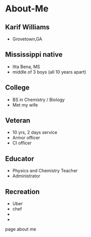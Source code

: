 # About-Me
## Karif Williams
- Grovetown,GA

## Mississippi native
- Itta Bena, MS
- middle of 3 boys (all 10 years apart)
  
## College
- BS in Chemistry / Biology 
- Met my wife 
  
## Veteran
- 10 yrs, 2 days service
- Armor officer
- CI officer
  
## Educator
- Physics and Chemistry Teacher
- Administrator

## Recreation
- Uber
- chef
- 
- 

page about me

